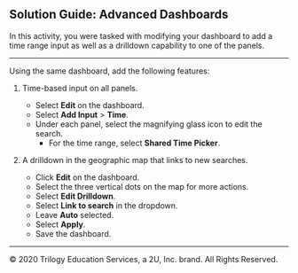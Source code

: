 ## Solution Guide: Advanced Dashboards

In this activity, you were tasked with modifying your dashboard to add a time range input as well as a drilldown capability to one of the panels.

---

Using the same dashboard, add the following features:

1. Time-based input on all panels.
    - Select **Edit** on the dashboard.
    - Select **Add Input** > **Time**.  
    - Under each panel, select the magnifying glass icon to edit the search. 
      - For the time range, select **Shared Time Picker**.

2. A drilldown in the geographic map that links to new searches.  
    - Click **Edit** on the dashboard.
    - Select the three vertical dots on the map for more actions.
    - Select **Edit Drilldown**.
    - Select **Link to search** in the dropdown.
    - Leave **Auto** selected.
    - Select **Apply**.
    - Save the dashboard.

---

© 2020 Trilogy Education Services, a 2U, Inc. brand. All Rights Reserved.  

